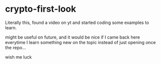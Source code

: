 # crypto-first-look

Literally this, found a video on yt and started coding some examples to learn.

might be useful on future, and it would be nice if I came back here everytime I learn something new on the topic instead of just opening once the repo...

wish me luck
